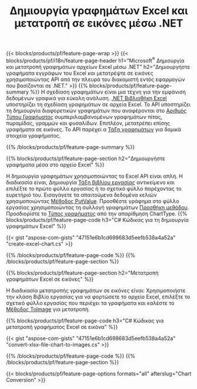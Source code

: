﻿---
title: Δημιουργία γραφημάτων Excel και μετατροπή σε εικόνες μέσω .NET
url: /el/net/chart/
description: C# πηγαίος κώδικας για σχεδίαση και μετατροπή γραφήματος ή διαγράμματος στο Microsoft Excel χρησιμοποιώντας τη Βιβλιοθήκη .NET. 
---
{{< blocks/products/pf/feature-page-wrap >}}
{{< blocks/products/pf/i18n/feature-page-header h1="Microsoft<sup>&reg;</sup> Δημιουργία και μετατροπή γραφημάτων αρχείων Excel μέσω .NET" h2="Δημιουργήστε γραφήματα εγγράφων του Excel και μετατρέψτε σε εικόνες χρησιμοποιώντας API από την πλευρά του διακομιστή εντός εφαρμογών που βασίζονται σε .NET." >}}
{{% blocks/products/pf/feature-page-summary %}}
Η σχεδίαση γραφημάτων είναι μια τέχνη για την εμφάνιση δεδομένων γραφικά για εύκολη ανάλυση. [.NET Βιβλιοθήκη Excel](/cells/net/) υποστηρίζει τη σχεδίαση γραφημάτων σε αρχεία Excel. Το API υποστηρίζει τη δημιουργία διαφορετικών γραφημάτων που αναφέρονται στο [Αριθμός Τύπου Γραφήματος](https://apireference.aspose.com/cells/net/aspose.cells.charts/charttype) συμπεριλαμβανομένων γραφημάτων πίτας, πυραμίδας, γραμμών και φυσαλίδων. Επιπλέον, μετατρέπει επίσης γραφήματα σε εικόνες. Το API παρέχει α [Τάξη γραφημάτων](https://apireference.aspose.com/cells/net/aspose.cells.charts) για δομικά στοιχεία γραφήματος.

{{% /blocks/products/pf/feature-page-summary %}}

{{% blocks/products/pf/feature-page-section h2="Δημιουργήστε γραφήματα μέσα στο αρχείο Excel" %}}

Η δημιουργία γραφημάτων χρησιμοποιώντας το Excel API είναι απλή. Η διαδικασία είναι, Δημιουργία [Τάξη βιβλίου εργασίας](https://apireference.aspose.com/cells/net/aspose.cells/workbook) αντικείμενο και επιλέξτε το πρώτο φύλλο εργασίας ή το σχετικό φύλλο παρέχοντας το ευρετήριό του. Εισαγάγετε τα απαιτούμενα δεδομένα κελιών χρησιμοποιώντας [Μέθοδος PutValue](https://apireference.aspose.com/cells/net/aspose.cells/cell/methods/putvalue/index). Προσθέστε γράφημα στο φύλλο εργασίας χρησιμοποιώντας τη συλλογή γραφημάτων [Προσθήκη μεθόδου](https://apireference.aspose.com/cells/net/aspose.cells.charts/chartcollection/methods/add). Προσδιορίστε το [Τύπος γραφήματος](https://apireference.aspose.com/cells/net/aspose.cells.charts/charttype) από την απαρίθμηση ChartType.
{{% blocks/products/pf/feature-page-code h3="C# Κώδικας για τη δημιουργία γραφημάτων Excel" %}}

{{< gist "aspose-com-gists" "47151e6b1cd698683d5eefb538a4a52a" "create-excel-chart.cs" >}}

{{% /blocks/products/pf/feature-page-code %}}
{{% /blocks/products/pf/feature-page-section %}}


{{% blocks/products/pf/feature-page-section h2="Μετατροπή γραφημάτων Excel σε εικόνες" %}}

Η διαδικασία μετατροπής γραφημάτων σε εικόνες είναι: Χρησιμοποιήστε την κλάση Βιβλίο εργασίας για να φορτώσετε το αρχείο Excel, επιλέξτε το σχετικό φύλλο εργασίας που περιέχει τα γραφήματα και καλέστε το [Μέθοδος ToImage](https://apireference.aspose.com/cells/net/aspose.cells.charts.chart/toimage/methods/7) για μετατροπή.

{{% blocks/products/pf/feature-page-code h3="C# Κώδικας για μετατροπή γραφήματος Excel σε εικόνα" %}}

{{< gist "aspose-com-gists" "47151e6b1cd698683d5eefb538a4a52a" "convert-xlsx-file-chart-to-images.cs" >}}

{{% /blocks/products/pf/feature-page-code %}}
{{% /blocks/products/pf/feature-page-section %}}

{{< blocks/products/pf/feature-page-options formats="all" afterslug="Chart Conversion" >}}